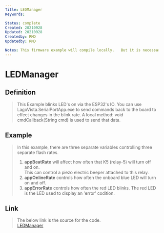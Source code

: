 ```yaml
---
Title: LEDManager
Keywords: 

Status: complete
Created: 20210928
Updated: 20210928
Createdby: RMD
Updatedby: RMD

Notes: This firmware example will compile locally.   But it is necessary to open the .ini file and change the nuviot library location.
---
```


# LEDManager

## Definition
>This Example blinks LED's on via the ESP32's IO.
>You can use LagoVista.SerialPortApp.exe to send commands back to the board to effect changes in the blink rate.
>A local method: void cmdCallback(String cmd) is used to send that data.   


## Example
> In this example, there are three separate variables controlling three separate flash rates.
> 1. **appBeatRate** will affect how often that K5 (relay-5) will turn off and on.   
> This can control a piezo electric beeper attached to this relay.
> 2. **appOnlineRate** controls how often the onboard blue LED will turn on and off.
> 3. **appErrorRate** controls how often the red LED blinks.   The red LED is the LED used to display an 'error' codition.
> 

## Link
> The below link is the source for the code.\
> [LEDManager](https://github.com/softwarelogistics/FirmwareExamples/tree/main/LEDManager)


